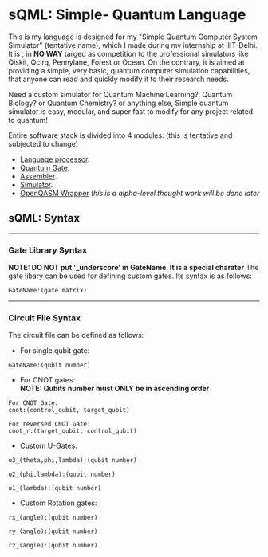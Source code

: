 # sQML: Simple- Quantum Language  
  
This is my language is designed for my "Simple Quantum Computer System Simulator" (tentative name), which I made during my internship at
IIIT-Delhi. It is , in **NO WAY** targed as competition to the professional simulators like Qiskit, Qcirq, Pennylane, Forest or Ocean. 
On the contrary, it is aimed at providing a simple, very basic, quantum computer simulation capabilities, that anyone can read and 
quickly modify it to their research needs.  
  
Need a custom simulator for Quantum Machine Learning?, Quantum Biology? or Quantum Chemistry? or anything else, Simple quantum simulator 
is easy, modular, and super fast to modify for any project related to quantum!  

Entire software stack is divided into 4 modules: (this is tentative and subjected to change)

* [Language processor](lang_proc.md).
* [Quantum Gate](q_gate.md).
* [Assembler](q_asm.md).
* [Simulator](q_sim.md).
* [OpenQASM Wrapper](qasm_warp.md) _this is a alpha-level thought work will be done later_

## sQML: Syntax  

___
### Gate Library Syntax
**NOTE: DO NOT put '_underscore' in GateName. It is a special charater**
The gate libary can be used for defining custom gates. Its syntax is as follows:   
```
GateName:(gate matrix)
```
  
___   

### Circuit File Syntax
The circuit file can be defined as follows:  
* For single qubit gate:
```
GateName:(qubit number)
```   

* For CNOT gates:  
**NOTE: Qubits number must ONLY be in ascending order**
```
For CNOT Gate:
cnot:(control_qubit, target_qubit)

For reversed CNOT Gate:
cnot_r:(target_qubit, control_qubit)
```  

* Custom U-Gates:
```
u3_(theta,phi,lambda):(qubit number)

u2_(phi,lambda):(qubit number)

u1_(lambda):(qubit number)
```
  
* Custom Rotation gates:
```
rx_(angle):(qubit number)

ry_(angle):(qubit number)

rz_(angle):(qubit number)
```
